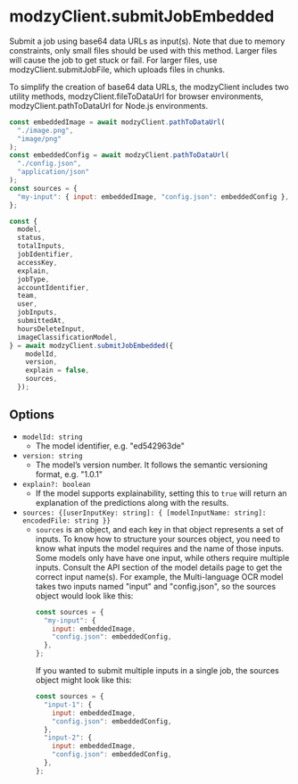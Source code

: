 # modzyClient.submitJobEmbedded

Submit a job using base64 data URLs as input(s). Note that due to memory constraints, only small files should be used with this method. Larger files will cause the job to get stuck or fail. For larger files, use modzyClient.submitJobFile, which uploads files in chunks.

To simplify the creation of base64 data URLs, the modzyClient includes two utility methods, modzyClient.fileToDataUrl for browser environments, modzyClient.pathToDataUrl for Node.js environments.

```javascript
const embeddedImage = await modzyClient.pathToDataUrl(
  "./image.png",
  "image/png"
);
const embeddedConfig = await modzyClient.pathToDataUrl(
  "./config.json",
  "application/json"
);
const sources = {
  "my-input": { input: embeddedImage, "config.json": embeddedConfig },
};

const {
  model,
  status,
  totalInputs,
  jobIdentifier,
  accessKey,
  explain,
  jobType,
  accountIdentifier,
  team,
  user,
  jobInputs,
  submittedAt,
  hoursDeleteInput,
  imageClassificationModel,
} = await modzyClient.submitJobEmbedded({
    modelId,
    version,
    explain = false,
    sources,
  });
```

## Options

- `modelId: string`
  - The model identifier, e.g. "ed542963de"
- `version: string`
  - The model’s version number. It follows the semantic versioning format, e.g. "1.0.1"
- `explain?: boolean`
  - If the model supports explainability, setting this to `true` will return an explanation of the predictions along with the results.
- `sources: {[userInputKey: string]: { [modelInputName: string]: encodedFile: string }}`
  - `sources` is an object, and each key in that object represents a set of inputs. To know how to structure your sources object, you need to know what inputs the model requires and the name of those inputs. Some models only have have one input, while others require multiple inputs. Consult the API section of the model details page to get the correct input name(s). For example, the Multi-language OCR model takes two inputs named "input" and "config.json", so the sources object would look like this:
    ```javascript
    const sources = {
      "my-input": {
        input: embeddedImage,
        "config.json": embeddedConfig,
      },
    };
    ```
    If you wanted to submit multiple inputs in a single job, the sources object might look like this:
    ```javascript
    const sources = {
      "input-1": {
        input: embeddedImage,
        "config.json": embeddedConfig,
      },
      "input-2": {
        input: embeddedImage,
        "config.json": embeddedConfig,
      },
    };
    ```


